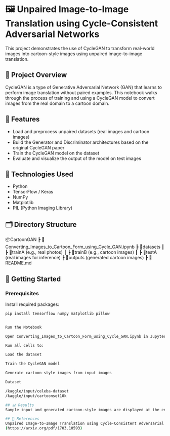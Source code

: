 # 🖼️ Unpaired Image-to-Image Translation using Cycle-Consistent Adversarial Networks
This project demonstrates the use of CycleGAN to transform real-world images into cartoon-style images using unpaired image-to-image translation.

## 📁 Project Overview

CycleGAN is a type of Generative Adversarial Network (GAN) that learns to perform image translation without paired examples. This notebook walks through the process of training and using a CycleGAN model to convert images from the real domain to a cartoon domain.

## 📌 Features

- Load and preprocess unpaired datasets (real images and cartoon images)
- Build the Generator and Discriminator architectures based on the original CycleGAN paper
- Train the CycleGAN model on the dataset
- Evaluate and visualize the output of the model on test images

## 🧠 Technologies Used

- Python
- TensorFlow / Keras
- NumPy
- Matplotlib
- PIL (Python Imaging Library)

## 🗂️ Directory Structure

📦CartoonGAN
┣ 📜Converting_Images_to_Cartoon_Form_using_Cycle_GAN.ipynb
┣ 📁datasets
┃ ┣ 📁trainA (e.g., real photos)
┃ ┣ 📁trainB (e.g., cartoon images)
┃ ┣ 📁testA (real images for inference)
┣ 📁outputs (generated cartoon images)
┣ 📜README.md


## 🚀 Getting Started

### Prerequisites

Install required packages:

```bash
pip install tensorflow numpy matplotlib pillow


Run the Notebook

Open Converting_Images_to_Cartoon_Form_using_Cycle_GAN.ipynb in Jupyter Notebook or VS Code.

Run all cells to:

Load the dataset

Train the CycleGAN model

Generate cartoon-style images from input images

Dataset

/kaggle/input/celeba-dataset
/kaggle/input/cartoonset10k

## 📊 Results
Sample input and generated cartoon-style images are displayed at the end of the notebook.

## 📖 References
Unpaired Image-to-Image Translation using Cycle-Consistent Adversarial Networks
(https://arxiv.org/pdf/1703.10593)

